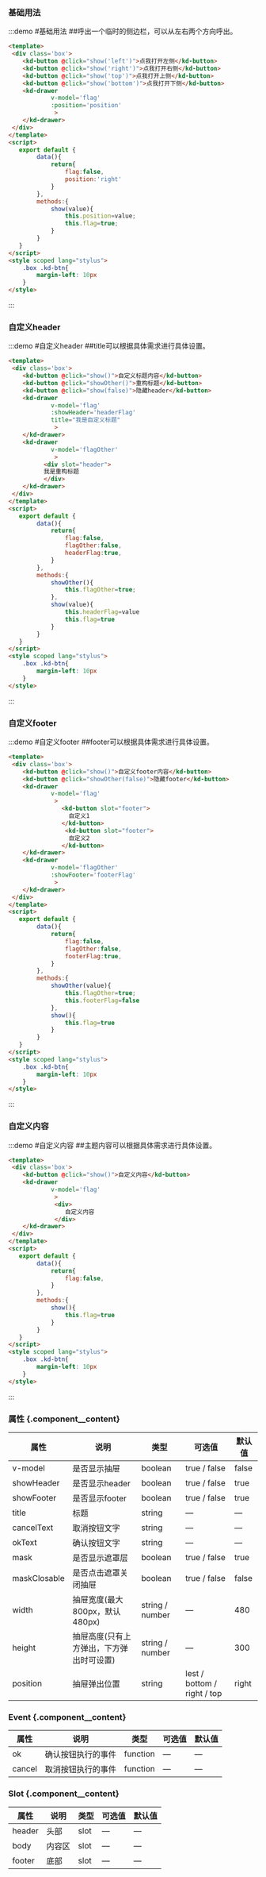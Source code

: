 ### 基础用法
:::demo #基础用法 ##呼出一个临时的侧边栏，可以从左右两个方向呼出。

```html
<template>
 <div class='box'>
    <kd-button @click="show('left')">点我打开左侧</kd-button>
    <kd-button @click="show('right')">点我打开右侧</kd-button>
    <kd-button @click="show('top')">点我打开上侧</kd-button>
    <kd-button @click="show('bottom')">点我打开下侧</kd-button>
    <kd-drawer 
            v-model='flag' 
            :position='position'
             >
    </kd-drawer>
 </div>   
</template>   
<script>
   export default {
        data(){
            return{
                flag:false,
                position:'right'
            }
        },
        methods:{
            show(value){
                this.position=value;
                this.flag=true;
            }
        }
   }
</script>
<style scoped lang="stylus">
    .box .kd-btn{
        margin-left: 10px
    }
</style>
```
:::

### 自定义header
:::demo #自定义header ##title可以根据具体需求进行具体设置。

```html
<template>
 <div class='box'>
    <kd-button @click="show()">自定义标题内容</kd-button>
    <kd-button @click="showOther()">重构标题</kd-button>
    <kd-button @click="show(false)">隐藏header</kd-button>
    <kd-drawer 
            v-model='flag' 
            :showHeader='headerFlag'
            title="我是自定义标题"
             >
    </kd-drawer>
    <kd-drawer 
            v-model='flagOther' 
             >
          <div slot="header">
          我是重构标题
          </div>
    </kd-drawer>
 </div>   
</template>   
<script>
   export default {
        data(){
            return{
                flag:false,
                flagOther:false,
                headerFlag:true,
            }
        },
        methods:{
            showOther(){
                this.flagOther=true;
            },
            show(value){
                this.headerFlag=value
                this.flag=true
            }
        }
   }
</script>
<style scoped lang="stylus">
    .box .kd-btn{
        margin-left: 10px
    }
</style>
```
:::
### 自定义footer
:::demo #自定义footer ##footer可以根据具体需求进行具体设置。

```html
<template>
 <div class='box'>
    <kd-button @click="show()">自定义footer内容</kd-button>
    <kd-button @click="showOther(false)">隐藏footer</kd-button>
    <kd-drawer 
            v-model='flag' 
             >
               <kd-button slot="footer">
                 自定义1
               </kd-button>
                <kd-button slot="footer">
                 自定义2
               </kd-button>
    </kd-drawer>
    <kd-drawer 
            v-model='flagOther' 
            :showFooter='footerFlag'
             >
    </kd-drawer>
 </div>   
</template>   
<script>
   export default {
        data(){
            return{
                flag:false,
                flagOther:false,
                footerFlag:true,
            }
        },
        methods:{
            showOther(value){
                this.flagOther=true;
                this.footerFlag=false
            },
            show(){
                this.flag=true
            }
        }
   }
</script>
<style scoped lang="stylus">
    .box .kd-btn{
        margin-left: 10px
    }
</style>
```
:::
### 自定义内容
:::demo #自定义内容 ##主题内容可以根据具体需求进行具体设置。

```html
<template>
 <div class='box'>
    <kd-button @click="show()">自定义内容</kd-button>
    <kd-drawer 
            v-model='flag' 
             >
             <div>
                自定义内容
             </div>
    </kd-drawer>
 </div>   
</template>   
<script>
   export default {
        data(){
            return{
                flag:false,
            }
        },
        methods:{
            show(){
                this.flag=true
            }
        }
   }
</script>
<style scoped lang="stylus">
    .box .kd-btn{
        margin-left: 10px
    }
</style>
```
:::

### 属性 {.component__content}
| 属性         | 说明                                     | 类型            | 可选值                      | 默认值 |
| ------------ | ---------------------------------------- | --------------- | --------------------------- | ------ |
| v-model      | 是否显示抽屉                             | boolean         | true / false                | false  |
| showHeader   | 是否显示header                           | boolean         | true / false                | true   |
| showFooter   | 是否显示footer                           | boolean         | true / false                | true   |
| title        | 标题                                     | string          | —                           | —      |
| cancelText   | 取消按钮文字                             | string          | —                           | —      |
| okText       | 确认按钮文字                             | string          | —                           | —      |
| mask         | 是否显示遮罩层                           | boolean         | true / false                | true   |
| maskClosable | 是否点击遮罩关闭抽屉                     | boolean         | true / false                | false  |
| width        | 抽屉宽度(最大800px，默认480px)           | string / number | —                           | 480    |
| height       | 抽屉高度(只有上方弹出，下方弹出时可设置) | string / number | —                           | 300    |
| position     | 抽屉弹出位置                             | string          | lest / bottom / right / top | right  |


### Event {.component__content}
| 属性   | 说明               | 类型     | 可选值 | 默认值 |
| ------ | ------------------ | -------- | ------ | ------ |
| ok     | 确认按钮执行的事件 | function | —      | —      |
| cancel | 取消按钮执行的事件 | function | —      | —      |
### Slot {.component__content}
| 属性   | 说明   | 类型 | 可选值 | 默认值 |
| ------ | ------ | ---- | ------ | ------ |
| header | 头部   | slot | —      | —      |
| body   | 内容区 | slot | —      | —      |
| footer | 底部   | slot | —      | —      |